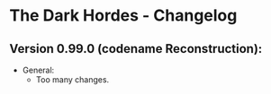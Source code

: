 The Dark Hordes - Changelog
===========================

Version 0.99.0 (codename Reconstruction):
-----------------------------------------
* General:
  * Too many changes.

